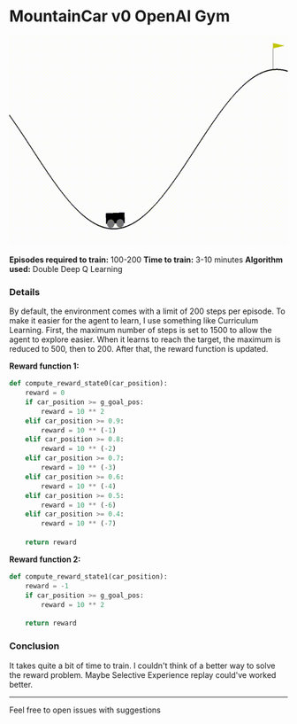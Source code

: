 # MountainCar v0 OpenAI Gym

![](./images/mountain_car_solved.gif)

**Episodes required to train:** 100-200
**Time to train:** 3-10 minutes
**Algorithm used:** Double Deep Q Learning

### Details
By default, the environment comes with a limit of 200 steps per episode. To make it easier for the agent to learn, I use something like Curriculum Learning. First, the maximum number of steps is set to 1500 to allow the agent to explore easier. When it learns to reach the target, the maximum is reduced to 500, then to 200. After that, the reward function is updated.

**Reward function 1:**
~~~python
def compute_reward_state0(car_position):
    reward = 0
    if car_position >= g_goal_pos:
        reward = 10 ** 2
    elif car_position >= 0.9:
        reward = 10 ** (-1)
    elif car_position >= 0.8:
        reward = 10 ** (-2)
    elif car_position >= 0.7:
        reward = 10 ** (-3)
    elif car_position >= 0.6:
        reward = 10 ** (-4)
    elif car_position >= 0.5:
        reward = 10 ** (-6)
    elif car_position >= 0.4:
        reward = 10 ** (-7)

    return reward
~~~

**Reward function 2:**
~~~python
def compute_reward_state1(car_position):
    reward = -1
    if car_position >= g_goal_pos:
        reward = 10 ** 2

    return reward
~~~

### Conclusion
It takes quite a bit of time to train. I couldn't think of a better way to solve the reward problem. Maybe Selective Experience replay could've worked better.

---
Feel free to open issues with suggestions
